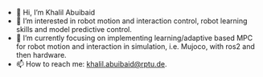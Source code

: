 - 👋 Hi, I’m Khalil Abuibaid
- 👀 I’m interested in robot motion and interaction control, robot learning skills and model predictive control.
- 🌱 I’m currently focusing on implementing learning/adaptive based MPC for robot motion and interaction in simulation, i.e. Mujoco, with ros2 and then hardware. 
- 📫 How to reach me: khalil.abuibaid@rptu.de.

<!---
KhalilAbuibaid/KhalilAbuibaid is a ✨ special ✨ repository because its `README.md` (this file) appears on your GitHub profile.
You can click the Preview link to take a look at your changes.
--->
